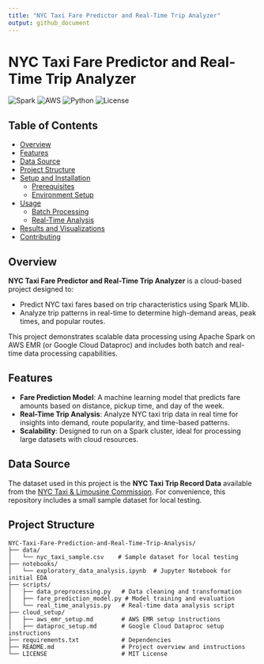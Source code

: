 ```yaml
---
title: "NYC Taxi Fare Predictor and Real-Time Trip Analyzer"
output: github_document
---
```


# NYC Taxi Fare Predictor and Real-Time Trip Analyzer

![Spark](https://img.shields.io/badge/Apache-Spark-orange) ![AWS](https://img.shields.io/badge/AWS-EMR-yellow) ![Python](https://img.shields.io/badge/Python-3.8-blue) ![License](https://img.shields.io/badge/License-MIT-green)

## Table of Contents
- [Overview](#overview)
- [Features](#features)
- [Data Source](#data-source)
- [Project Structure](#project-structure)
- [Setup and Installation](#setup-and-installation)
  - [Prerequisites](#prerequisites)
  - [Environment Setup](#environment-setup)
- [Usage](#usage)
  - [Batch Processing](#batch-processing)
  - [Real-Time Analysis](#real-time-analysis)
- [Results and Visualizations](#results-and-visualizations)
- [Contributing](#contributing)

## Overview

**NYC Taxi Fare Predictor and Real-Time Trip Analyzer** is a cloud-based project designed to:
- Predict NYC taxi fares based on trip characteristics using Spark MLlib.
- Analyze trip patterns in real-time to determine high-demand areas, peak times, and popular routes.

This project demonstrates scalable data processing using Apache Spark on AWS EMR (or Google Cloud Dataproc) and includes both batch and real-time data processing capabilities.

## Features

- **Fare Prediction Model**: A machine learning model that predicts fare amounts based on distance, pickup time, and day of the week.
- **Real-Time Trip Analysis**: Analyze NYC taxi trip data in real time for insights into demand, route popularity, and time-based patterns.
- **Scalability**: Designed to run on a Spark cluster, ideal for processing large datasets with cloud resources.

## Data Source

The dataset used in this project is the **NYC Taxi Trip Record Data** available from the [NYC Taxi & Limousine Commission](https://www1.nyc.gov/site/tlc/about/tlc-trip-record-data.page). For convenience, this repository includes a small sample dataset for local testing.

## Project Structure

```plaintext
NYC-Taxi-Fare-Prediction-and-Real-Time-Trip-Analysis/
├── data/
│   └── nyc_taxi_sample.csv    # Sample dataset for local testing
├── notebooks/
│   └── exploratory_data_analysis.ipynb  # Jupyter Notebook for initial EDA
├── scripts/
│   ├── data_preprocessing.py   # Data cleaning and transformation
│   ├── fare_prediction_model.py # Model training and evaluation
│   └── real_time_analysis.py   # Real-time data analysis script
├── cloud_setup/
│   ├── aws_emr_setup.md        # AWS EMR setup instructions
│   ├── dataproc_setup.md       # Google Cloud Dataproc setup instructions
├── requirements.txt            # Dependencies
├── README.md                   # Project overview and instructions
└── LICENSE                     # MIT License
